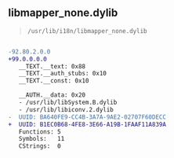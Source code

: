 ## libmapper_none.dylib

> `/usr/lib/i18n/libmapper_none.dylib`

```diff

-92.80.2.0.0
+99.0.0.0.0
   __TEXT.__text: 0x88
   __TEXT.__auth_stubs: 0x10
   __TEXT.__const: 0x10

   __AUTH.__data: 0x20
   - /usr/lib/libSystem.B.dylib
   - /usr/lib/libiconv.2.dylib
-  UUID: BA640FE9-CC4B-3A7A-9AE2-02707F60DECC
+  UUID: B1EC0B68-4FE8-3E66-A19B-1FAAF11A839A
   Functions: 5
   Symbols:   11
   CStrings:  0

```

